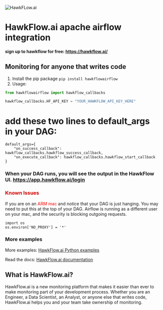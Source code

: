 ![HawkFLow.ai](https://hawkflow.ai/static/images/emails/bars.png)

# HawkFlow.ai apache airflow integration

#### sign up to hawkflow for free: https://hawkflow.ai/

## Monitoring for anyone that writes code

1. Install the pip package `pip install hawkflowairflow`
2. Usage:
```python
from hawkflowairflow import hawkflow_callbacks

hawkflow_callbacks.HF_API_KEY = "YOUR_HAWKFLOW_API_KEY_HERE"
```

# add these two lines to default_args in your DAG:

```
default_args={    
    "on_success_callback": hawkflow_callbacks.hawkflow_success_callback,
    "on_execute_callback": hawkflow_callbacks.hawkflow_start_callback
}
``` 

### When your DAG runs, you will see the output in the HawkFlow UI. https://app.hawkflow.ai/login

### <span style="color:#D10000">Known Issues</span>

If you are on an <span style="color:red">ARM mac</span> and notice that your DAG is just hanging. You may need to put this
at the top of your DAG. Airflow is running as a different user on your mac, and the security is blocking outgoing requests.

```
import os
os.environ['NO_PROXY'] = '*'
```



### More examples

More examples: [HawkFlow.ai Python examples](https://github.com/hawkflow/hawkflow-examples/tree/master/python)

Read the docs: [HawkFlow.ai documentation](https://docs.hawkflow.ai/)

## What is HawkFlow.ai?

HawkFlow.ai is a new monitoring platform that makes it easier than ever to make monitoring part of your development process. 
Whether you are an Engineer, a Data Scientist, an Analyst, or anyone else that writes code, HawkFlow.ai helps you and your team take ownership of monitoring.